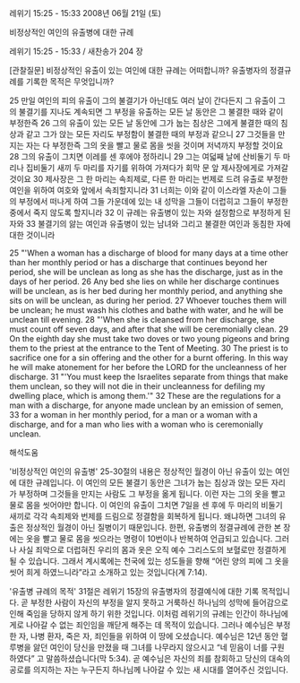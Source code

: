 레위기 15:25 - 15:33 
2008년 06월 21일 (토)

비정상적인 여인의 유출병에 대한 규례



레위기 15:25 - 15:33 / 새찬송가 204 장


[관찰질문]
비정상적인 유출이 있는 여인에 대한 규례는 어떠합니까? 
유출병자의 정결규례를 기록한 목적은 무엇입니까? 

25 만일 여인의 피의 유출이 그의 불결기가 아닌데도 여러 날이 간다든지 그 유출이 그의 불결기를 지나도 계속되면 그 부정을 유출하는 모든 날 동안은 그 불결한 때와 같이 부정한즉 
26 그의 유출이 있는 모든 날 동안에 그가 눕는 침상은 그에게 불결한 때의 침상과 같고 그가 앉는 모든 자리도 부정함이 불결한 때의 부정과 같으니 
27 그것들을 만지는 자는 다 부정한즉 그의 옷을 빨고 물로 몸을 씻을 것이며 저녁까지 부정할 것이요 
28 그의 유출이 그치면 이레를 센 후에야 정하리니 
29 그는 여덟째 날에 산비둘기 두 마리나 집비둘기 새끼 두 마리를 자기를 위하여 가져다가 회막 문 앞 제사장에게로 가져갈 것이요 
30 제사장은 그 한 마리는 속죄제로, 다른 한 마리는 번제로 드려 유출로 부정한 여인을 위하여 여호와 앞에서 속죄할지니라 
31 너희는 이와 같이 이스라엘 자손이 그들의 부정에서 떠나게 하여 그들 가운데에 있는 내 성막을 그들이 더럽히고 그들이 부정한 중에서 죽지 않도록 할지니라 
32 이 규례는 유출병이 있는 자와 설정함으로 부정하게 된 자와 
33 불결기의 앓는 여인과 유출병이 있는 남녀와 그리고 불결한 여인과 동침한 자에 대한 것이니라 

25 "'When a woman has a discharge of blood for many days at a time other than her monthly period or has a discharge that continues beyond her period, she will be unclean as long as she has the discharge, just as in the days of her period. 
26 Any bed she lies on while her discharge continues will be unclean, as is her bed during her monthly period, and anything she sits on will be unclean, as during her period. 
27 Whoever touches them will be unclean; he must wash his clothes and bathe with water, and he will be unclean till evening. 
28 "'When she is cleansed from her discharge, she must count off seven days, and after that she will be ceremonially clean. 
29 On the eighth day she must take two doves or two young pigeons and bring them to the priest at the entrance to the Tent of Meeting. 
30 The priest is to sacrifice one for a sin offering and the other for a burnt offering. In this way he will make atonement for her before the LORD for the uncleanness of her discharge. 
31 "'You must keep the Israelites separate from things that make them unclean, so they will not die in their uncleanness for defiling my dwelling place, which is among them.'" 
32 These are the regulations for a man with a discharge, for anyone made unclean by an emission of semen, 
33 for a woman in her monthly period, for a man or a woman with a discharge, and for a man who lies with a woman who is ceremonially unclean.

해석도움





'비정상적인 여인의 유출병'
25-30절의 내용은 정상적인 월경이 아닌 유출이 있는 여인에 대한 규례입니다. 이 여인의 모든 불결기 동안은 그녀가 눕는 침상과 앉는 모든 자리가 부정하며 그것들을 만지는 사람도 그 부정을 옮게 됩니다. 이런 자는 그의 옷을 빨고 물로 몸을 씻어야만 합니다. 이 여인의 유출이 그치면 7일을 센 후에 두 마리의 비둘기 새끼로 각각 속죄제와 번제를 드림으로 정결함을 회복하게 됩니다. 왜냐하면 그녀의 유출은 정상적인 월경이 아닌 질병이기 때문입니다. 한편, 유출병의 정결규례에 관한 본 장에는 옷을 빨고 물로 몸을 씻으라는 명령이 10번이나 반복하여 언급되고 있습니다. 그러나 사실 죄악으로 더럽혀진 우리의 몸과 옷은 오직 예수 그리스도의 보혈로만 정결하게 될 수 있습니다. 그래서 계시록에는 천국에 있는 성도들을 향해 “어린 양의 피에 그 옷을 씻어 희게 하였느니라”라고 소개하고 있는 것입니다(계 7:14).            

'유출병 규례의 목적'
31절은 레위기 15장의 유출병자의 정결예식에 대한 기록 목적입니다. 곧 부정한 사람이 자신의 부정을 알지 못하고 거룩하신 하나님의 성막에 들어감으로 인해 죽임을 당하지 않게 하기 위한 것입니다. 이처럼 레위기의 규례는 인간이 하나님에게로 나아갈 수 없는 죄인임을 깨닫게 해주는 데 목적이 있습니다. 그러나 예수님은 부정한 자, 나병 환자, 죽은 자, 죄인들을 위하여 이 땅에 오셨습니다. 예수님은 12년 동안 혈루병을 앓던 여인이 당신을 만졌을 때 그녀를 나무라지 않으시고 “네 믿음이 너를 구원하였다” 고 말씀하셨습니다(막 5:34). 곧 예수님은 자신의 죄를 참회하고 당신의 대속의 공로를 의지하는 자는 누구든지 하나님께 나아갈 수 있는 새 시대를 열어주신 것입니다.